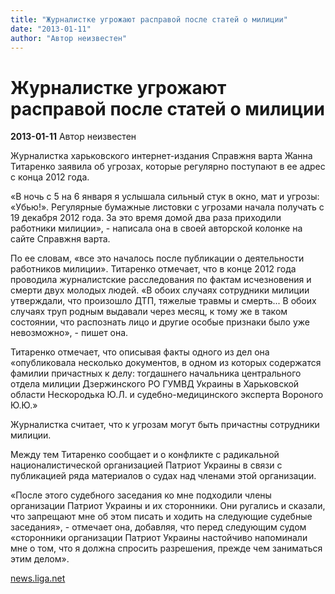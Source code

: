 ```yaml
---
title: "Журналистке угрожают расправой после статей о милиции"
date: "2013-01-11"
author: "Автор неизвестен"
---
```


# Журналистке угрожают расправой после статей о милиции

**2013-01-11** Автор неизвестен

Журналистка харьковского интернет-издания Справжня варта Жанна Титаренко заявила об угрозах, которые регулярно поступают в ее адрес с конца 2012 года.

«В ночь с 5 на 6 января я услышала сильный стук в окно, мат и угрозы: «Убью!». Регулярные бумажные листовки с угрозами начала получать с 19 декабря 2012 года. За это время домой два раза приходили работники милиции», - написала она в своей авторской колонке на сайте Справжня варта.

По ее словам, «все это началось после публикации о деятельности работников милиции». Титаренко отмечает, что в конце 2012 года проводила журналистские расследования по фактам исчезновения и смерти двух молодых людей. «В обоих случаях сотрудники милиции утверждали, что произошло ДТП, тяжелые травмы и смерть... В обоих случаях труп родным выдавали через месяц, к тому же в таком состоянии, что распознать лицо и другие особые признаки было уже невозможно», - пишет она.

Титаренко отмечает, что описывая факты одного из дел она «опубликовала несколько документов, в одном из которых содержатся фамилии причастных к делу: тогдашнего начальника центрального отдела милиции Дзержинского РО ГУМВД Украины в Харьковской области Нескородька Ю.Л. и судебно-медицинского эксперта Вороного Ю.Ю.»

Журналистка считает, что к угрозам могут быть причастны сотрудники милиции.

Между тем Титаренко сообщает и о конфликте с радикальной националистической организацией Патриот Украины в связи с публикацией ряда материалов о судах над членами этой организации.

«После этого судебного заседания ко мне подходили члены организации Патриот Украины и их сторонники. Они ругались и сказали, что запрещают мне об этом писать и ходить на следующие судебные заседания», - отмечает она, добавляя, что перед следующим судом «сторонники организации Патриот Украины настойчиво напоминали мне о том, что я должна спросить разрешения, прежде чем заниматься этим делом».

[news.liga.net](http://news.liga.net/news/society/795077-zhurnalistke_ugrozhayut_raspravoy_posle_statey_o_militsii.htm)